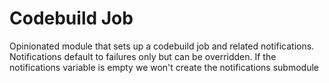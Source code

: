 # Codebuild Job

Opinionated module that sets up a codebuild job and related notifications. Notifications default to failures only but can
be overridden. If the notifications variable is empty we won't create the notifications submodule
